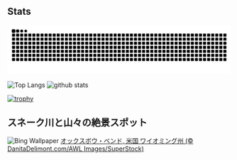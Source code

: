 ## Stats
<picture>
  <source media="(prefers-color-scheme: dark)" srcset="https://raw.githubusercontent.com/ba230t/ba230t/output/github-contribution-grid-snake-dark.svg">
  <source media="(prefers-color-scheme: light)" srcset="https://raw.githubusercontent.com/ba230t/ba230t/output/github-contribution-grid-snake.svg">
  <img alt="github contribution grid snake animation" src="https://raw.githubusercontent.com/ba230t/ba230t/output/github-contribution-grid-snake.svg">
</picture>

<p align="left">
  <img alt="Top Langs" height="150px" src="https://github-readme-stats.vercel.app/api/top-langs/?username=ba230t&layout=compact&theme=transparent" />
  <img alt="github stats" height="150px" src="https://github-readme-stats.vercel.app/api?username=ba230t&theme=transparent" />
</p>

[![trophy](https://github-profile-trophy.vercel.app/?username=ba230t&theme=transparent&column=7)](https://github.com/ryo-ma/github-profile-trophy)


<!-- Bing Wallpaper Start -->
## スネーク川と山々の絶景スポット
![Bing Wallpaper](https://www.bing.com/th?id=OHR.OxbowBend_JA-JP6534968552_1920x1080.jpg&rf=LaDigue_1920x1080.jpg&pid=hp)
[オックスボウ・ベンド, 米国 ワイオミング州 (© DanitaDelimont.com/AWL Images/SuperStock)](https://www.bing.com/search?q=%E3%82%AA%E3%83%83%E3%82%AF%E3%82%B9%E3%83%9C%E3%82%A6%E3%83%BB%E3%83%99%E3%83%B3%E3%83%89&form=hpcapt&filters=HpDate%3a%2220251001_1500%22)
<!-- Bing Wallpaper End -->

